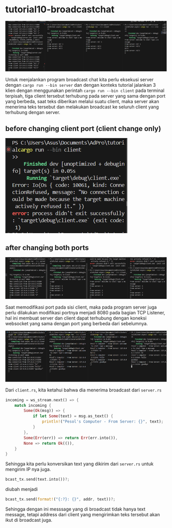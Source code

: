# tutorial10-broadcastchat

![alt text](img/2.1.png)

Untuk menjalankan program broadcast chat kita perlu eksekusi server dengan `cargo run --bin server` dan dengan konteks tutorial jalankan 3 klien dengan menggunakan perintah `cargo run --bin client` pada terminal terpisah, tiga client tersebut terhubung pada server yang sama dengan port yang berbeda, saat teks diberikan melalui suatu client, maka server akan menerima teks tersebut dan melakukan broadcast ke seluruh client yang terhubung dengan server.

## before changing client port (client change only)
![alt text](<img/2.2 before changing client port.png>)

## after changing both ports
![alt text](<img/2.2 after changing server and client port.png>)

Saat memodifikasi port pada sisi client, maka pada program server juga perlu dilakukan modifikasi portnya menjadi 8080 pada bagian TCP Listener, hal ini membuat server dan client dapat terhubung dengan koneksi websocket yang sama dengan port yang berbeda dari sebelumnya.


![alt text](<img/2.3 smallchange.png>)

Dari `client.rs`, kita ketahui bahwa dia menerima broadcast dari `server.rs`
```rust
incoming = ws_stream.next() => {
    match incoming {
        Some(Ok(msg)) => {
            if let Some(text) = msg.as_text() {
                println!("Pesol's Computer - From Server: {}", text);
            }
        },
        Some(Err(err)) => return Err(err.into()),
        None => return Ok(()),
    }
}
```
Sehingga kita perlu konversikan text yang dikirim dari `server.rs` untuk mengirim IP nya juga.
``` rust
bcast_tx.send(text.into())?;
```

diubah menjadi

```rust
bcast_tx.send(format!("{:?}: {}", addr, text))?;
```

Sehingga dengan ini messsage yang di broadcast tidak hanya text message, tetapi address dari client yang mengirimkan teks tersebut akan ikut di broadcast juga.